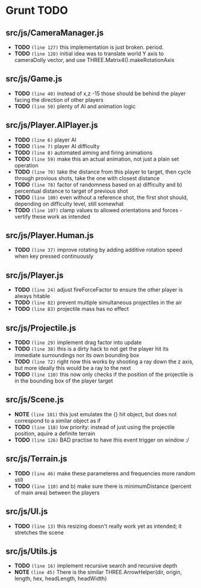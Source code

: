 # Grunt TODO


## src/js/CameraManager.js

-  **TODO** `(line 127)`  this implementation is just broken. period.
-  **TODO** `(line 128)`  initial idea was to translate world Y axis to cameraDolly vector, and use THREE.Matrix4().makeRotationAxis

## src/js/Game.js

-  **TODO** `(line 40)`  instead of x,z -15 those should be behind the player facing the direction of other players
-  **TODO** `(line 50)`  plenty of AI and animation logic

## src/js/Player.AIPlayer.js

-  **TODO** `(line 6)`  player AI
-  **TODO** `(line 7)`  player AI difficulty
-  **TODO** `(line 8)`  automated aiming and firing animations
-  **TODO** `(line 59)`  make this an actual animation, not just a plain set operation
-  **TODO** `(line 70)`  take the distance from this player to target, then cycle through provious shots, take the one with closest distance
-  **TODO** `(line 78)`  factor of randomness based on a) difficulty and b) percentual distance to target of previous shot
-  **TODO** `(line 100)`  even without a reference shot, the first shot should, depending on difficulty level, still somewhat
-  **TODO** `(line 107)`  clamp values to allowed orientations and forces - vertify these work as intended

## src/js/Player.Human.js

-  **TODO** `(line 37)`  improve rotating by adding additive rotation speed when key pressed continuously

## src/js/Player.js

-  **TODO** `(line 24)`  adjust fireForceFactor to ensure the other player is always hitable
-  **TODO** `(line 82)`  prevent multiple simultaneous projectiles in the air
-  **TODO** `(line 83)`  projectile mass has no effect

## src/js/Projectile.js

-  **TODO** `(line 29)`  implement drag factor into update
-  **TODO** `(line 38)`  this is a dirty hack to not get the player hit its immediate surroundings nor its own bounding box
-  **TODO** `(line 72)`  right now this works by shooting a ray down the z axis, but more ideally this would be a ray to the next
-  **TODO** `(line 110)`  this now only checks if the position of the projectile is in the bounding box of the player target

## src/js/Scene.js

-  **NOTE** `(line 101)`  this just emulates the {} hit object, but does not correspond to a similar object as if
-  **TODO** `(line 118)`  low priority: instead of just using the projectile position, aquire a definite terrain
-  **TODO** `(line 126)`  BAD practise to have this event trigger on window :/

## src/js/Terrain.js

-  **TODO** `(line 46)`  make these parameteres and frequencies more random still
-  **TODO** `(line 110)`  and b) make sure there is minimumDistance (percent of main area) between the players

## src/js/UI.js

-  **TODO** `(line 13)`  this resizing doesn't really work yet as intended; it stretches the scene

## src/js/Utils.js

-  **TODO** `(line 16)`  implement recursive search and recursive depth
-  **NOTE** `(line 45)`  There is the similar THREE.ArrowHelper(dir, origin, length, hex, headLength, headWidth)
